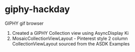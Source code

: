 # giphy-hackday
GIPHY gif browser

1. Created a GIPHY Collection view using AsyncDisplay Ki
2. MosaicCollectionViewLayout - Pinterest style 2 column CollectionViewLayout sourced from the ASDK Examples
